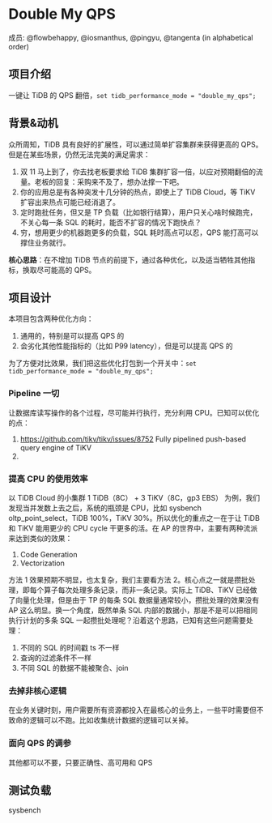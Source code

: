 # Double My QPS

成员: @flowbehappy, @iosmanthus, @pingyu, @tangenta (in alphabetical order)

## 项目介绍

一键让 TiDB 的 QPS 翻倍，`set tidb_performance_mode = "double_my_qps";`

## 背景&动机

众所周知，TiDB 具有良好的扩展性，可以通过简单扩容集群来获得更高的 QPS。但是在某些场景，仍然无法完美的满足需求：

1. 双 11 马上到了，你去找老板要求给 TiDB 集群扩容一倍，以应对预期翻倍的流量。老板的回复：采购来不及了，想办法撑一下吧。
2. 你的应用总是有各种突发十几分钟的热点，即使上了 TiDB Cloud，等 TiKV 扩容出来热点可能已经消退了。
3. 定时跑批任务，但又是 TP 负载（比如银行结算），用户只关心啥时候跑完，不关心每一条 SQL 的耗时，能否不扩容的情况下跑快点？
4. 穷，想用更少的机器跑更多的负载，SQL 耗时高点可以忍，QPS 能打高可以撑住业务就行。

**核心思路**：在不增加 TiDB 节点的前提下，通过各种优化，以及适当牺牲其他指标，换取尽可能高的 QPS。

## 项目设计

本项目包含两种优化方向：

1. 通用的，特别是可以提高 QPS 的
2. 会劣化其他性能指标的（比如 P99 latency），但是可以提高 QPS 的

为了方便对比效果，我们把这些优化打包到一个开关中：`set tidb_performance_mode = "double_my_qps";`

### Pipeline 一切
让数据库读写操作的各个过程，尽可能并行执行，充分利用 CPU。已知可以优化的点：

1. https://github.com/tikv/tikv/issues/8752 Fully pipelined push-based query engine of TiKV
2. 

### 提高 CPU 的使用效率

以 TiDB Cloud 的小集群 1 TiDB（8C） + 3 TiKV（8C，gp3 EBS） 为例，我们发现当并发数上去之后，系统的瓶颈是 CPU，比如 sysbench oltp_point_select，TiDB 100%，TiKV 30%。所以优化的重点之一在于让 TiDB 和 TiKV 能用更少的 CPU cycle 干更多的活。在 AP 的世界中，主要有两种流派来达到类似的效果：

1. Code Generation
2. Vectorization

方法 1 效果预期不明显，也太复杂，我们主要看方法 2。核心点之一就是攒批处理，即每个算子每次处理多条记录，而非一条记录。实际上 TiDB、TiKV 已经做了向量化处理，但是由于 TP 的每条 SQL 数据量通常较小，攒批处理的效果没有 AP 这么明显。换一个角度，既然单条 SQL 内部的数据小，那是不是可以把相同执行计划的多条 SQL 一起攒批处理呢？沿着这个思路，已知有这些问题需要处理：

1. 不同的 SQL 的时间戳 ts 不一样
2. 查询的过滤条件不一样
3. 不同 SQL 的数据不能被聚合、join

### 去掉非核心逻辑
在业务关键时刻，用户需要所有资源都投入在最核心的业务上，一些平时需要但不致命的逻辑可以不跑。比如收集统计数据的逻辑可以关掉。

### 面向 QPS 的调参

其他都可以不要，只要正确性、高可用和 QPS


## 测试负载

sysbench



